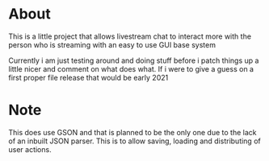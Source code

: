 # About

This is a little project that allows livestream chat to interact more with the person who is streaming with an easy to use GUI base system

Currently i am just testing around and doing stuff before i patch things up a little nicer and comment on what does what. If i were to give a guess on a first proper file release that would be early 2021

# Note

This does use GSON and that is planned to be the only one due to the lack of an inbuilt JSON parser. This is to allow saving, loading and distributing of user actions.
